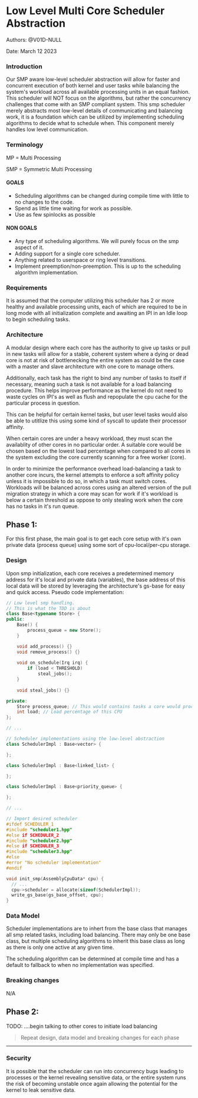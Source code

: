 # Low Level Multi Core Scheduler Abstraction

Authors: @V01D-NULL

Date: March 12 2023

### Introduction

Our SMP aware low-level scheduler abstraction will allow for faster and concurrent execution of both kernel and user tasks while balancing the system's workload across all available processing units in an equal fashion. This scheduler will NOT focus on the algorithms, but rather the concurrency challenges that come with an SMP compliant system. This smp scheduler merely abstracts most low-level details of communicating and balancing work, it is a foundation which can be utilized by implementing scheduling algorithms to decide what to schedule when. This component merely handles low level communication.

### Terminology

MP = Multi Processing

SMP = Symmetric Multi Processing

#### GOALS

- Scheduling algorithms can be changed during compile time with little to no changes to the code.
- Spend as little time waiting for work as possible.
- Use as few spinlocks as possible

#### NON GOALS

- Any type of scheduling algorithms. We will purely focus on the smp aspect of it.
- Adding support for a single core scheduler.
- Anything related to userspace or ring level transitions.
- Implement preemption/non-preemption. This is up to the scheduling algorithm implementation.

### Requirements

It is assumed that the computer utilizing this scheduler has 2 or more healthy and available processing units, each of which are required to be in long mode with all initialization complete and awaiting an IPI in an Idle loop to begin scheduling tasks.

### Architecture

A modular design where each core has the authority to give up tasks or pull in new tasks will allow for a stable, coherent system where a dying or dead core is not at risk of bottlenecking the entire system as could be the case with a master and slave architecture with one core to manage others.

Additionally, each task has the right to bind any number of tasks to itself if necessary, meaning such a task is not available for a load balancing procedure. This helps improve performance as the kernel do not need to waste cycles on IPI's as well as flush and repopulate the cpu cache for the particular process in question.

This can be helpful for certain kernel tasks, but user level tasks would also be able to utitlize this using some kind of syscall to update their processor affinity.

When certain cores are under a heavy workload, they must scan the availablity of other cores in no particular order. A suitable core would be chosen based on the lowest load percentage when compared to all cores in the system excluding the core currently scanning for a free worker (core).

In order to minimize the performance overhead load-balancing a task to another core incurs, the kernel attempts to enforce a soft affinity policy unless it is impossible to do so, in which a task must switch cores. Workloads will be balanced across cores using an altered version of the pull migration strategy in which a core may scan for work if it's workload is below a certain threshold as oppose to only stealing work when the core has no tasks in it's run queue.

## Phase 1:

For this first phase, the main goal is to get each core setup with it's own private data (process queue) using some sort of cpu-local/per-cpu storage.

### Design

Upon smp initialization, each core receives a predetermined memory address for it's local and private data (variables), the base address of this local data will be stored by leveraging the architecture's gs-base for easy and quick access.
Pseudo code implementation:

```c++
// Low level smp handling.
// This is what the TDD is about
class Base<typename Store> {
public:
    Base() {
        process_queue = new Store();
    }

    void add_process() {}
    void remove_process() {}
    
    void on_schedule(Irq irq) {
        if (load < THRESHOLD)
            steal_jobs();
    }
    
    void steal_jobs() {}

private:
    Store process_queue; // This would contains tasks a core would process
    int load; // Load percentage of this CPU
};

// ...

// Scheduler implementations using the low-level abstraction
class SchedulerImpl : Base<vector> {

};

class SchedulerImpl : Base<linked_list> {

};

class SchedulerImpl : Base<priority_queue> {

};

// ...

// Import desired scheduler
#ifdef SCHEDULER_1
#include "scheduler1.hpp"
#else if SCHEDULER_2
#include "scheduler2.hpp"
#else if SCHEDULER_3
#include "scheduler3.hpp"
#else
#error "No scheduler implementation"
#endif

void init_smp(AssemblyCpuData* cpu) {
  // ...
  cpu->scheduler = allocate(sizeof(SchedulerImpl));
  write_gs_base(gs_base_offset, cpu);
}

```

### Data Model

Scheduler implementations are to inhert from the base class that manages all smp related tasks, including load balancing. There may only be one base class, but multiple scheduling algorithms to inherit this base class as long as there is only one active at any given time.

The scheduling algorithm can be determined at compile time and has a default to fallback to when no implementation was specified.

### Breaking changes

N/A

## Phase 2:

TODO: ....begin talking to other cores to initiate load balancing

> Repeat design, data model and breaking changes for each phase

<hr/>

### Security

It is possible that the scheduler can run into concurrency bugs leading to processes or the kernel revealing sensitive data, or the entire system runs the risk of becoming unstable once again allowing the potential for the kernel to leak sensitive data.
